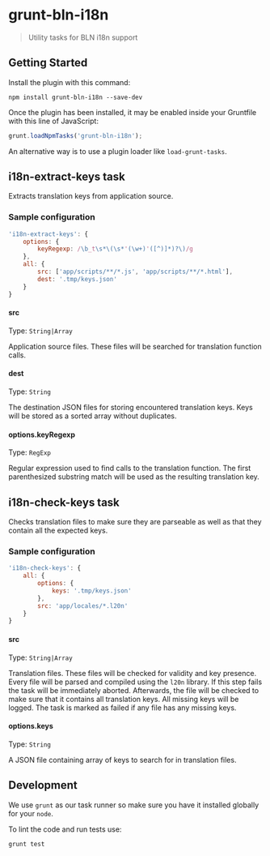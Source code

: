 # grunt-bln-i18n

> Utility tasks for BLN i18n support


## Getting Started
Install the plugin with this command:

```shell
npm install grunt-bln-i18n --save-dev
```

Once the plugin has been installed, it may be enabled inside your Gruntfile
with this line of JavaScript:

```js
grunt.loadNpmTasks('grunt-bln-i18n');
```

An alternative way is to use a plugin loader like `load-grunt-tasks`.


## i18n-extract-keys task

Extracts translation keys from application source.

### Sample configuration

```js
'i18n-extract-keys': {
	options: {
		keyRegexp: /\b_t\s*\(\s*'(\w+)'([^)]*)?\)/g
	},
	all: {
		src: ['app/scripts/**/*.js', 'app/scripts/**/*.html'],
		dest: '.tmp/keys.json'
	}
}
```

#### src
Type: `String|Array`

Application source files. These files will be searched for translation function
calls.

#### dest
Type: `String`

The destination JSON files for storing encountered translation keys. Keys will
be stored as a sorted array without duplicates. 

#### options.keyRegexp
Type: `RegExp`

Regular expression used to find calls to the translation function. The first
parenthesized substring match will be used as the resulting translation key.


## i18n-check-keys task

Checks translation files to make sure they are parseable as well as that they
contain all the expected keys.

### Sample configuration

```js
'i18n-check-keys': {
	all: {
		options: {
			keys: '.tmp/keys.json'
		},
		src: 'app/locales/*.l20n'
	}
}
```

#### src
Type: `String|Array`

Translation files. These files will be checked for validity and key presence.
Every file will be parsed and compiled using the `l20n` library. If this step
fails the task will be immediately aborted. Afterwards, the file will be
checked to make sure that it contains all translation keys. All missing keys
will be logged. The task is marked as failed if any file has any missing keys.

#### options.keys
Type: `String`

A JSON file containing array of keys to search for in translation files.


## Development
We use `grunt` as our task runner so make sure you have it installed globally
for your `node`.

To lint the code and run tests use:

```shell
grunt test
```
